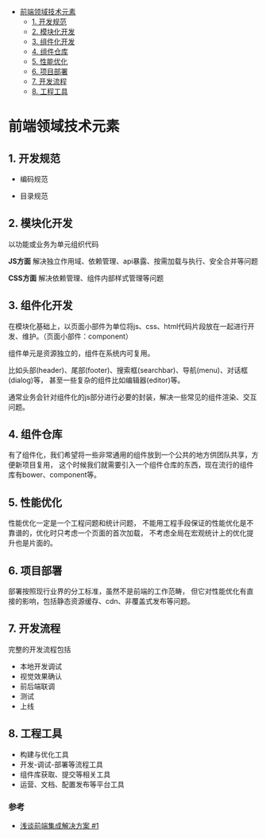 - [前端领域技术元素](#%E5%89%8D%E7%AB%AF%E9%A2%86%E5%9F%9F%E6%8A%80%E6%9C%AF%E5%85%83%E7%B4%A0)
    - [1. 开发规范](#1-%E5%BC%80%E5%8F%91%E8%A7%84%E8%8C%83)
    - [2. 模块化开发](#2-%E6%A8%A1%E5%9D%97%E5%8C%96%E5%BC%80%E5%8F%91)
    - [3. 组件化开发](#3-%E7%BB%84%E4%BB%B6%E5%8C%96%E5%BC%80%E5%8F%91)
    - [4. 组件仓库](#4-%E7%BB%84%E4%BB%B6%E4%BB%93%E5%BA%93)
    - [5. 性能优化](#5-%E6%80%A7%E8%83%BD%E4%BC%98%E5%8C%96)
    - [6. 项目部署](#6-%E9%A1%B9%E7%9B%AE%E9%83%A8%E7%BD%B2)
    - [7. 开发流程](#7-%E5%BC%80%E5%8F%91%E6%B5%81%E7%A8%8B)
    - [8. 工程工具](#8-%E5%B7%A5%E7%A8%8B%E5%B7%A5%E5%85%B7)

# 前端领域技术元素

## 1. 开发规范

 * 编码规范

 * 目录规范

## 2. 模块化开发

以功能或业务为单元组织代码

**JS方面** 解决独立作用域、依赖管理、api暴露、按需加载与执行、安全合并等问题
    
**CSS方面** 解决依赖管理、组件内部样式管理等问题

## 3. 组件化开发

 在模块化基础上，以页面小部件为单位将js、css、html代码片段放在一起进行开发、维护。（页面小部件：component）

 组件单元是资源独立的，组件在系统内可复用。

 比如头部(header)、尾部(footer)、搜索框(searchbar)、导航(menu)、对话框(dialog)等，
 甚至一些复杂的组件比如编辑器(editor)等。

 通常业务会针对组件化的js部分进行必要的封装，解决一些常见的组件渲染、交互问题。

## 4. 组件仓库

 有了组件化，我们希望将一些非常通用的组件放到一个公共的地方供团队共享，方便新项目复用，
 这个时候我们就需要引入一个组件仓库的东西，现在流行的组件库有bower、component等。

## 5. 性能优化

 性能优化一定是一个工程问题和统计问题，
 不能用工程手段保证的性能优化是不靠谱的，优化时只考虑一个页面的首次加载，
 不考虑全局在宏观统计上的优化提升也是片面的。

## 6. 项目部署

 部署按照现行业界的分工标准，虽然不是前端的工作范畴，
 但它对性能优化有直接的影响，包括静态资源缓存、cdn、非覆盖式发布等问题。

## 7. 开发流程

 完整的开发流程包括
  * 本地开发调试
  * 视觉效果确认
  * 前后端联调
  * 测试
  * 上线

## 8. 工程工具

 * 构建与优化工具
 * 开发-调试-部署等流程工具
 * 组件库获取、提交等相关工具
 * 运营、文档、配置发布等平台工具

### 参考

 * [浅谈前端集成解决方案 #1](https://github.com/fouber/blog/issues/1)